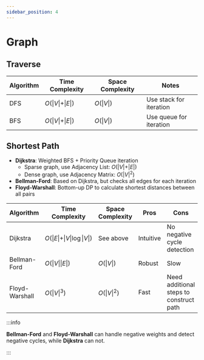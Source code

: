 ```yaml
---
sidebar_position: 4
---
```


# Graph

## Traverse

| Algorithm | Time Complexity                    | Space Complexity   | Notes                   |
| --------- | ---------------------------------- | ------------------ | ----------------------- |
| DFS       | $O(\vert V \vert + \vert E \vert)$ | $O(\vert V \vert)$ | Use stack for iteration |
| BFS       | $O(\vert V \vert + \vert E \vert)$ | $O(\vert V \vert)$ | Use queue for iteration |

## Shortest Path

- **Dijkstra**: Weighted BFS + Priority Queue iteration
  - Sparse graph, use Adjacency List: $O(\vert V \vert + \vert E \vert)$
  - Dense graph, use Adjacency Matrix: $O(\vert V \vert ^ 2)$
- **Bellman-Ford**: Based on Dijkstra, but checks all edges for each iteration
- **Floyd-Warshall**: Bottom-up DP to calculate shortest distances between all pairs

| Algorithm      | Time Complexity                                       | Space Complexity       | Pros      | Cons                                    |
| -------------- | ----------------------------------------------------- | ---------------------- | --------- | --------------------------------------- |
| Dijkstra       | $O(\vert E \vert + \vert V \vert \log \vert V \vert)$ | See above              | Intuitive | No negative cycle detection             |
| Bellman-Ford   | $O(\vert V \vert \vert E \vert)$                      | $O(\vert V \vert)$     | Robust    | Slow                                    |
| Floyd-Warshall | $O(\vert V \vert ^ 3)$                                | $O(\vert V \vert ^ 2)$ | Fast      | Need additional steps to construct path |

:::info

**Bellman-Ford** and **Floyd-Warshall** can handle negative weights and detect negative cycles, while **Dijkstra** can not.

:::
